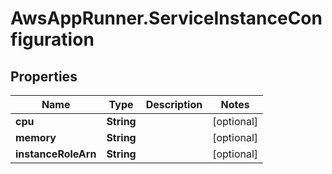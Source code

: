 # AwsAppRunner.ServiceInstanceConfiguration

## Properties

Name | Type | Description | Notes
------------ | ------------- | ------------- | -------------
**cpu** | **String** |  | [optional] 
**memory** | **String** |  | [optional] 
**instanceRoleArn** | **String** |  | [optional] 


